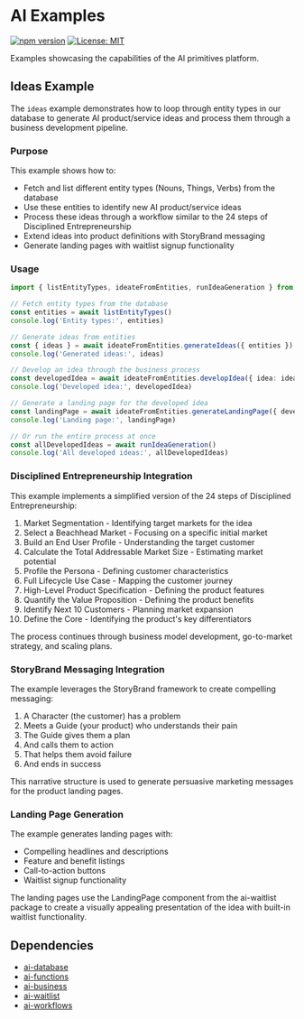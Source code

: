 # AI Examples

[![npm version](https://badge.fury.io/js/ai-examples.svg)](https://badge.fury.io/js/ai-examples)
[![License: MIT](https://img.shields.io/badge/License-MIT-yellow.svg)](https://opensource.org/licenses/MIT)

Examples showcasing the capabilities of the AI primitives platform.

## Ideas Example

The `ideas` example demonstrates how to loop through entity types in our database to generate AI product/service ideas and process them through a business development pipeline.

### Purpose

This example shows how to:

- Fetch and list different entity types (Nouns, Things, Verbs) from the database
- Use these entities to identify new AI product/service ideas
- Process these ideas through a workflow similar to the 24 steps of Disciplined Entrepreneurship
- Extend ideas into product definitions with StoryBrand messaging
- Generate landing pages with waitlist signup functionality

### Usage

```typescript
import { listEntityTypes, ideateFromEntities, runIdeaGeneration } from 'ai-examples'

// Fetch entity types from the database
const entities = await listEntityTypes()
console.log('Entity types:', entities)

// Generate ideas from entities
const { ideas } = await ideateFromEntities.generateIdeas({ entities })
console.log('Generated ideas:', ideas)

// Develop an idea through the business process
const developedIdea = await ideateFromEntities.developIdea({ idea: ideas[0] })
console.log('Developed idea:', developedIdea)

// Generate a landing page for the developed idea
const landingPage = await ideateFromEntities.generateLandingPage({ developedIdea })
console.log('Landing page:', landingPage)

// Or run the entire process at once
const allDevelopedIdeas = await runIdeaGeneration()
console.log('All developed ideas:', allDevelopedIdeas)
```

### Disciplined Entrepreneurship Integration

This example implements a simplified version of the 24 steps of Disciplined Entrepreneurship:

1. Market Segmentation - Identifying target markets for the idea
2. Select a Beachhead Market - Focusing on a specific initial market
3. Build an End User Profile - Understanding the target customer
4. Calculate the Total Addressable Market Size - Estimating market potential
5. Profile the Persona - Defining customer characteristics
6. Full Lifecycle Use Case - Mapping the customer journey
7. High-Level Product Specification - Defining the product features
8. Quantify the Value Proposition - Defining the product benefits
9. Identify Next 10 Customers - Planning market expansion
10. Define the Core - Identifying the product's key differentiators

The process continues through business model development, go-to-market strategy, and scaling plans.

### StoryBrand Messaging Integration

The example leverages the StoryBrand framework to create compelling messaging:

1. A Character (the customer) has a problem
2. Meets a Guide (your product) who understands their pain
3. The Guide gives them a plan
4. And calls them to action
5. That helps them avoid failure
6. And ends in success

This narrative structure is used to generate persuasive marketing messages for the product landing pages.

### Landing Page Generation

The example generates landing pages with:

- Compelling headlines and descriptions
- Feature and benefit listings
- Call-to-action buttons
- Waitlist signup functionality

The landing pages use the LandingPage component from the ai-waitlist package to create a visually appealing presentation of the idea with built-in waitlist functionality.

## Dependencies

- [ai-database](https://www.npmjs.com/package/ai-database)
- [ai-functions](https://www.npmjs.com/package/ai-functions)
- [ai-business](https://www.npmjs.com/package/ai-business)
- [ai-waitlist](https://www.npmjs.com/package/ai-waitlist)
- [ai-workflows](https://www.npmjs.com/package/ai-workflows)
